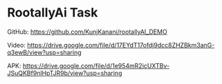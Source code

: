 # RootallyAi Task

GitHub: https://github.com/KunjKanani/rootallyAI_DEMO

Video: https://drive.google.com/file/d/17EYdT17ofdj9dcc8ZHZBkm3anG-q3ewB/view?usp=sharing

APK: https://drive.google.com/file/d/1e954mR2icUXTBv-JSuQKBf9nlHpTJR9b/view?usp=sharing
